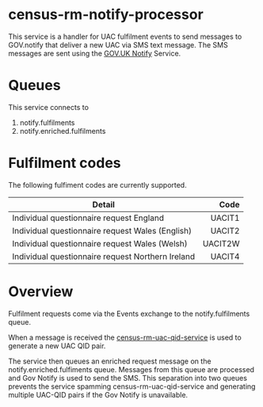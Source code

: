 # census-rm-notify-processor
This service is a handler for UAC fulfilment events to send messages to GOV.notify that deliver a new UAC via SMS text message.
The SMS messages are sent using the [GOV.UK Notify](https://www.notifications.service.gov.uk/) Service.


# Queues
This service connects to 
1. notify.fulfilments
2. notify.enriched.fulfilments

# Fulfilment codes

The following fulfiment codes are currently supported.

| Detail | Code |
|-----------------------------------------|-------:|
|Individual questionnaire request England | UACIT1|
|Individual questionnaire request Wales (English) | UACIT2|
|Individual questionnaire request Wales (Welsh) | UACIT2W|
|Individual questionnaire request Northern Ireland | UACIT4|

# Overview

Fulfilment requests come via the Events exchange to the notify.fulfilments queue.

When a message is received the [census-rm-uac-qid-service](https://github.com/ONSdigital/census-rm-uac-qid-service) is used to generate a new UAC QID pair.

The service then queues an enriched request message on the notify.enriched.fulfiments queue. Messages from this queue are processed and Gov Notify is used to send the SMS.
This separation into two queues prevents the service spamming census-rm-uac-qid-service and generating multiple UAC-QID pairs 
if the Gov Notify is unavailable. 



